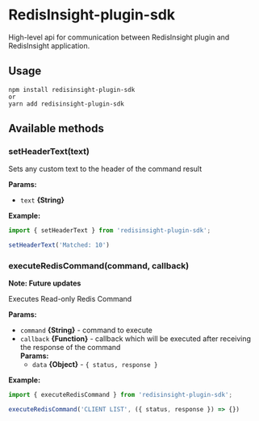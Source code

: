 # RedisInsight-plugin-sdk

High-level api for communication between RedisInsight 
plugin and RedisInsight application.

## Usage
```
npm install redisinsight-plugin-sdk
or
yarn add redisinsight-plugin-sdk
```

## Available methods

### setHeaderText(text)
Sets any custom text to the header of the command result

**Params:**

* `text` **{String}**

**Example:**

```js
import { setHeaderText } from 'redisinsight-plugin-sdk';

setHeaderText('Matched: 10')
```

### executeRedisCommand(command, callback)
**Note: Future updates**

Executes Read-only Redis Command

**Params:**

* `command` **{String}** - command to execute
* `callback` **{Function}** - callback which will be executed after receiving the response of the command
  <br>
  **Params:**
    * `data` **{Object}** - ```{ status, response }```


**Example:**

```js
import { executeRedisCommand } from 'redisinsight-plugin-sdk';

executeRedisCommand('CLIENT LIST', ({ status, response }) => {})
```
